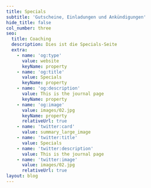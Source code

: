 ```yaml
---
title: Specials
subtitle: 'Gutscheine, Einladungen und Ankündigungen'
hide_title: false
col_number: three
seo:
  title: Coaching
  description: Dies ist die Specials-Seite
  extra:
    - name: 'og:type'
      value: website
      keyName: property
    - name: 'og:title'
      value: Specials
      keyName: property
    - name: 'og:description'
      value: This is the journal page
      keyName: property
    - name: 'og:image'
      value: images/02.jpg
      keyName: property
      relativeUrl: true
    - name: 'twitter:card'
      value: summary_large_image
    - name: 'twitter:title'
      value: Specials
    - name: 'twitter:description'
      value: This is the journal page
    - name: 'twitter:image'
      value: images/02.jpg
      relativeUrl: true
layout: blog
---
```

